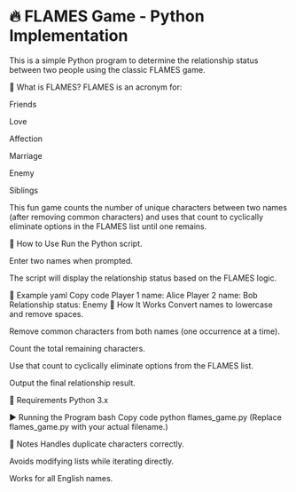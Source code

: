 # 🔥 FLAMES Game - Python Implementation
This is a simple Python program to determine the relationship status between two people using the classic FLAMES game.

🚀 What is FLAMES?
FLAMES is an acronym for:

Friends

Love

Affection

Marriage

Enemy

Siblings

This fun game counts the number of unique characters between two names (after removing common characters) and uses that count to cyclically eliminate options in the FLAMES list until one remains.

📂 How to Use
Run the Python script.

Enter two names when prompted.

The script will display the relationship status based on the FLAMES logic.

📄 Example
yaml
Copy code
Player 1 name: Alice
Player 2 name: Bob
Relationship status: Enemy
🧠 How It Works
Convert names to lowercase and remove spaces.

Remove common characters from both names (one occurrence at a time).

Count the total remaining characters.

Use that count to cyclically eliminate options from the FLAMES list.

Output the final relationship result.

🧪 Requirements
Python 3.x

▶️ Running the Program
bash
Copy code
python flames_game.py
(Replace flames_game.py with your actual filename.)

📌 Notes
Handles duplicate characters correctly.

Avoids modifying lists while iterating directly.

Works for all English names.
